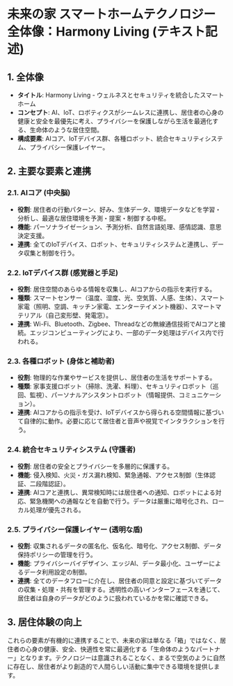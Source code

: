# 未来の家 スマートホームテクノロジー全体像：Harmony Living (テキスト記述)

## 1. 全体像
- **タイトル**: Harmony Living - ウェルネスとセキュリティを統合したスマートホーム
- **コンセプト**: AI、IoT、ロボティクスがシームレスに連携し、居住者の心身の健康と安全を最優先に考え、プライバシーを保護しながら生活を最適化する、生命体のような居住空間。
- **構成要素**: AIコア、IoTデバイス群、各種ロボット、統合セキュリティシステム、プライバシー保護レイヤー。

## 2. 主要な要素と連携

### 2.1. AIコア (中央脳)
- **役割**: 居住者の行動パターン、好み、生体データ、環境データなどを学習・分析し、最適な居住環境を予測・提案・制御する中枢。
- **機能**: パーソナライゼーション、予測分析、自然言語処理、感情認識、意思決定支援。
- **連携**: 全てのIoTデバイス、ロボット、セキュリティシステムと連携し、データ収集と制御を行う。

### 2.2. IoTデバイス群 (感覚器と手足)
- **役割**: 居住空間のあらゆる情報を収集し、AIコアからの指示を実行する。
- **種類**: スマートセンサー（温度、湿度、光、空気質、人感、生体）、スマート家電（照明、空調、キッチン家電、エンターテイメント機器）、スマートマテリアル（自己変形壁、発電窓）。
- **連携**: Wi-Fi、Bluetooth、Zigbee、Threadなどの無線通信技術でAIコアと接続。エッジコンピューティングにより、一部のデータ処理はデバイス内で行われる。

### 2.3. 各種ロボット (身体と補助者)
- **役割**: 物理的な作業やサービスを提供し、居住者の生活をサポートする。
- **種類**: 家事支援ロボット（掃除、洗濯、料理）、セキュリティロボット（巡回、監視）、パーソナルアシスタントロボット（情報提供、コミュニケーション）。
- **連携**: AIコアからの指示を受け、IoTデバイスから得られる空間情報に基づいて自律的に動作。必要に応じて居住者と音声や視覚でインタラクションを行う。

### 2.4. 統合セキュリティシステム (守護者)
- **役割**: 居住者の安全とプライバシーを多層的に保護する。
- **機能**: 侵入検知、火災・ガス漏れ検知、緊急通報、アクセス制御（生体認証、二段階認証）。
- **連携**: AIコアと連携し、異常検知時には居住者への通知、ロボットによる対応、緊急機関への通報などを自動で行う。データは厳重に暗号化され、ローカル処理が優先される。

### 2.5. プライバシー保護レイヤー (透明な盾)
- **役割**: 収集されるデータの匿名化、仮名化、暗号化、アクセス制御、データ保持ポリシーの管理を行う。
- **機能**: プライバシーバイデザイン、エッジAI、データ最小化、ユーザーによるデータ利用設定の制御。
- **連携**: 全てのデータフローに介在し、居住者の同意と設定に基づいてデータの収集・処理・共有を管理する。透明性の高いインターフェースを通じて、居住者は自身のデータがどのように扱われているかを常に確認できる。

## 3. 居住体験の向上

これらの要素が有機的に連携することで、未来の家は単なる「箱」ではなく、居住者の心身の健康、安全、快適性を常に最適化する「生命体のようなパートナー」となります。テクノロジーは意識されることなく、まるで空気のように自然に存在し、居住者がより創造的で人間らしい活動に集中できる環境を提供します。
